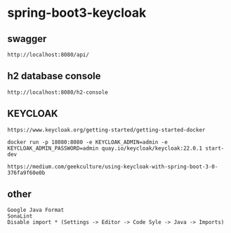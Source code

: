 # spring-boot3-keycloak

## swagger
    http://localhost:8080/api/

## h2 database console
    http://localhost:8080/h2-console

## KEYCLOAK
    https://www.keycloak.org/getting-started/getting-started-docker

    docker run -p 18080:8080 -e KEYCLOAK_ADMIN=admin -e KEYCLOAK_ADMIN_PASSWORD=admin quay.io/keycloak/keycloak:22.0.1 start-dev

    https://medium.com/geekculture/using-keycloak-with-spring-boot-3-0-376fa9f60e0b

## other
    Google Java Format
    SonaLint
    Disable import * (Settings -> Editor -> Code Syle -> Java -> Imports)